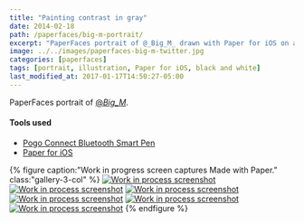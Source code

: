 ```yaml
---
title: "Painting contrast in gray"
date: 2014-02-18
path: /paperfaces/big-m-portrait/
excerpt: "PaperFaces portrait of @_Big_M_ drawn with Paper for iOS on an iPad."
image: ../../images/paperfaces-big-m-twitter.jpg
categories: [paperfaces]
tags: [portrait, illustration, Paper for iOS, black and white]
last_modified_at: 2017-01-17T14:50:27-05:00
---
```


PaperFaces portrait of [@_Big_M_](https://twitter.com/_Big_M_).

#### Tools used

- [Pogo Connect Bluetooth Smart Pen](https://www.amazon.com/gp/product/B009K448L4/ref=as_li_ss_tl?ie=UTF8&camp=1789&creative=390957&creativeASIN=B009K448L4&linkCode=as2&tag=mademist-20)
- [Paper for iOS](https://paper.bywetransfer.com/)

{% figure caption:"Work in progress screen captures Made with Paper." class:"gallery-3-col" %}
[![Work in process screenshot](../../images/paperfaces-big-m-process-1-600.jpg)](../../images/paperfaces-big-m-process-1-lg.jpg)
[![Work in process screenshot](../../images/paperfaces-big-m-process-2-600.jpg)](../../images/paperfaces-big-m-process-2-lg.jpg)
[![Work in process screenshot](../../images/paperfaces-big-m-process-3-600.jpg)](../../images/paperfaces-big-m-process-3-lg.jpg)
[![Work in process screenshot](../../images/paperfaces-big-m-process-4-600.jpg)](../../images/paperfaces-big-m-process-4-lg.jpg)
[![Work in process screenshot](../../images/paperfaces-big-m-process-5-600.jpg)](../../images/paperfaces-big-m-process-5-lg.jpg)
[![Work in process screenshot](../../images/paperfaces-big-m-process-6-600.jpg)](../../images/paperfaces-big-m-process-6-lg.jpg)
{% endfigure %}
